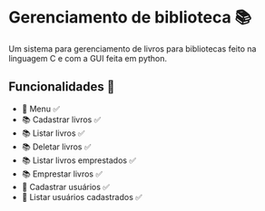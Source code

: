 # Gerenciamento de biblioteca :books: 

Um sistema para gerenciamento de livros para bibliotecas feito na linguagem C e com a GUI feita em python.

## Funcionalidades :dart:

* :memo: Menu :white_check_mark:
* :books: Cadastrar livros :white_check_mark:
* :books: Listar livros :white_check_mark:
* :books: Deletar livros :white_check_mark:
* :books: Listar livros emprestados :white_check_mark:
* :books: Emprestar livros :white_check_mark:
* :couple: Cadastrar usuários :white_check_mark:
* :couple: Listar usuários cadastrados :white_check_mark:
